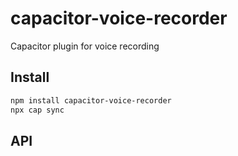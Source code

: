 # capacitor-voice-recorder

Capacitor plugin for voice recording

## Install

```bash
npm install capacitor-voice-recorder
npx cap sync
```

## API

<docgen-index></docgen-index>

<docgen-api>
<!-- run docgen to generate docs from the source -->
<!-- More info: https://github.com/ionic-team/capacitor-docgen -->
</docgen-api>
